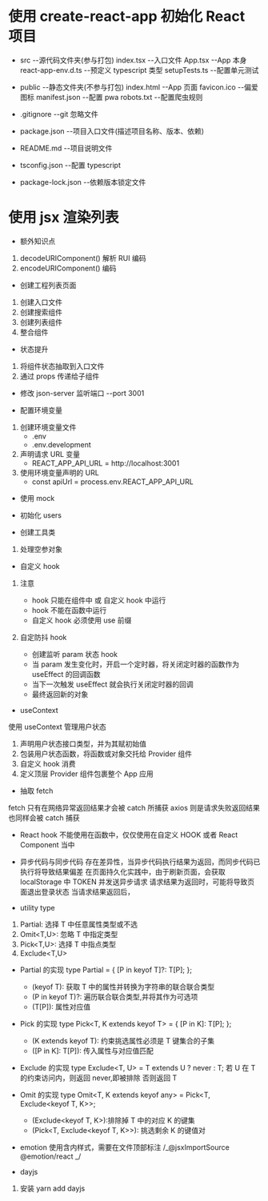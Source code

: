 # 使用 create-react-app 初始化 React 项目

- src --源代码文件夹(参与打包)
  index.tsx --入口文件
  App.tsx --App 本身
  react-app-env.d.ts --预定义 typescript 类型
  setupTests.ts --配置单元测试
- public --静态文件夹(不参与打包)
  index.html --App 页面
  favicon.ico --偏爱图标
  manifest.json --配置 pwa
  robots.txt --配置爬虫规则

- .gitignore --git 忽略文件

- package.json --项目入口文件(描述项目名称、版本、依赖)

- README.md --项目说明文件

- tsconfig.json --配置 typescript

- package-lock.json --依赖版本锁定文件

# 使用 jsx 渲染列表

- 额外知识点

1. decodeURIComponent() 解析 RUI 编码
2. encodeURIComponent() 编码

- 创建工程列表页面

1. 创建入口文件
2. 创建搜索组件
3. 创建列表组件
4. 整合组件

- 状态提升

1. 将组件状态抽取到入口文件
2. 通过 props 传递给子组件

- 修改 json-server 监听端口
  --port 3001

- 配置环境变量

1. 创建环境变量文件
   - .env
   - .env.development
2. 声明请求 URL 变量
   - REACT_APP_API_URL = http://localhost:3001
3. 使用环境变量声明的 URL
   - const apiUrl = process.env.REACT_APP_API_URL

- 使用 mock

- 初始化 users

- 创建工具类

1. 处理空参对象

- 自定义 hook

1. 注意

   - hook 只能在组件中 或 自定义 hook 中运行
   - hook 不能在函数中运行
   - 自定义 hook 必须使用 use 前缀

2. 自定防抖 hook
   - 创建监听 param 状态 hook
   - 当 param 发生变化时，开启一个定时器，将关闭定时器的函数作为 useEffect 的回调函数
   - 当下一次触发 useEffect 就会执行关闭定时器的回调
   - 最终返回新的对象

- useContext

使用 useContext 管理用户状态

1. 声明用户状态接口类型，并为其赋初始值
2. 包装用户状态函数，将函数或对象交托给 Provider 组件
3. 自定义 hook 消费
4. 定义顶层 Provider 组件包裹整个 App 应用

- 抽取 fetch

fetch 只有在网络异常返回结果才会被 catch 所捕获
axios 则是请求失败返回结果也同样会被 catch 捕获

- React hook 不能使用在函数中，仅仅使用在自定义 HOOK 或者 React Component 当中

- 异步代码与同步代码 存在差异性，当异步代码执行结果为返回，而同步代码已执行将导致结果偏差
  在页面持久化实践中，由于刷新页面，会获取 localStorage 中 TOKEN 并发送异步请求
  请求结果为返回时，可能将导致页面退出登录状态
  当请求结果返回后，

- utility type

1. Partial<T>: 选择 T 中任意属性类型或不选
2. Omit<T,U>: 忽略 T 中指定类型
3. Pick<T,U>: 选择 T 中指点类型
4. Exclude<T,U>

- Partial 的实现
  type Partial<T> = {
  [P in keyof T]?: T[P];
  };

  - (keyof T): 获取 T 中的属性并转换为字符串的联合联合类型
  - (P in keyof T)?: 遍历联合联合类型,并将其作为可选项
  - (T[P]): 属性对应值

- Pick 的实现
  type Pick<T, K extends keyof T> = {
  [P in K]: T[P];
  };

  - (K extends keyof T): 约束挑选属性必须是 T 键集合的子集
  - ([P in K]: T[P]): 传入属性与对应值匹配

- Exclude 的实现
  type Exclude<T, U> = T extends U ? never : T;
  若 U 在 T 的约束访问内，则返回 never,即被排除
  否则返回 T

- Omit 的实现
  type Omit<T, K extends keyof any>
  = Pick<T, Exclude<keyof T, K>>;

  - (Exclude<keyof T, K>):排除掉 T 中的对应 K 的键集
  - (Pick<T, Exclude<keyof T, K>>): 挑选剩余 K 的键值对

- emotion 使用含内样式，需要在文件顶部标注 /_@jsxImportSource @emotion/react _/

- dayjs

1. 安装 yarn add dayjs
